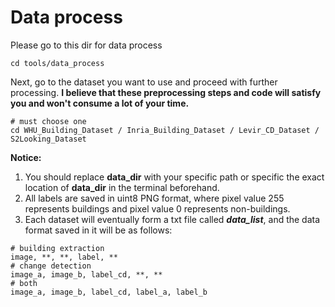 # Data process
Please go to this dir for data process
```shell script
cd tools/data_process
```
Next, go to the dataset you want to use and proceed with further processing. **I believe that these preprocessing steps and code will satisfy you and won't consume a lot of your time.**
```shell script
# must choose one
cd WHU_Building_Dataset / Inria_Building_Dataset / Levir_CD_Dataset / S2Looking_Dataset
```
**Notice:** 
1. You should replace **data_dir** with your specific path or specific the exact location of **data_dir** in the terminal beforehand.
2. All labels are saved in uint8 PNG format, where pixel value 255 represents buildings and pixel value 0 represents non-buildings.
3. Each dataset will eventually form a txt file called ***data_list***, and the data format saved in it will be as follows:
```
# building extraction
image, **, **, label, ** 
# change detection
image_a, image_b, label_cd, **, **
# both
image_a, image_b, label_cd, label_a, label_b
```